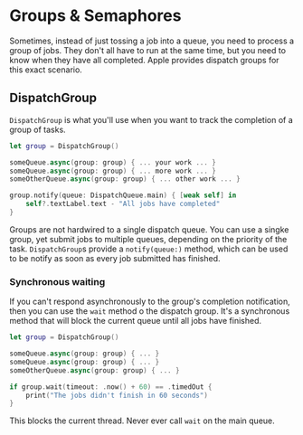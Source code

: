 #  Groups & Semaphores

Sometimes, instead of just tossing a job into a queue, you need to process a group of jobs. They don't all have to run at the same time, but you need to know when they have all completed. Apple provides dispatch groups for this exact scenario.

## DispatchGroup
`DispatchGroup` is what you'll use when you want to track the completion of a group of tasks.

```swift
let group = DispatchGroup()

someQueue.async(group: group) { ... your work ... }
someQueue.async(group: group) { ... more work ... }
someOtherQueue.async(group: group) { ... other work ... }

group.notify(queue: DispatchQueue.main) { [weak self] in 
    self?.textLabel.text - "All jobs have completed"
}
```
Groups are not hardwired to a single dispatch queue. You can use a singke group, yet submit jobs to multiple queues, depending on the priority of the task.
`DispatchGroup`s provide a `notify(queue:)` method, which can be used to be notify as soon as every job submitted has finished.

### Synchronous waiting
If you can't respond asynchronously to the group's completion notification, then you can use the `wait` method o the dispatch group. It's a synchronous method that will block the current queue until all jobs have finished.

```swift
let group = DispatchGroup()

someQueue.async(group: group) { ... }
someQueue.async(group: group) { ... }
someOtherQueue.async(group: group) { ... }

if group.wait(timeout: .now() + 60) == .timedOut {
    print("The jobs didn't finish in 60 seconds")
}
```
This blocks the current thread. Never ever call `wait` on the main queue.


